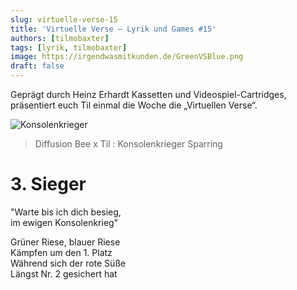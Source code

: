 ```yaml
---
slug: virtuelle-verse-15
title: 'Virtuelle Verse – Lyrik und Games #15'
authors: [tilmobaxter]
tags: [lyrik, tilmobaxter]
image: https://irgendwasmitkunden.de/GreenVSBlue.png
draft: false
---
```


Geprägt durch Heinz Erhardt Kassetten und Videospiel-Cartridges, präsentiert euch Til einmal die Woche die „Virtuellen Verse“.
<!--truncate-->

![Konsolenkrieger](https://irgendwasmitkunden.de/GreenVSBlue.png)
> Diffusion Bee x Til : Konsolenkrieger Sparring

# 3. Sieger

"Warte bis ich dich besieg,  
im ewigen Konsolenkrieg"  

Grüner Riese, blauer Riese  
Kämpfen um den 1. Platz  
Während sich der rote Süße  
Längst Nr. 2 gesichert hat
